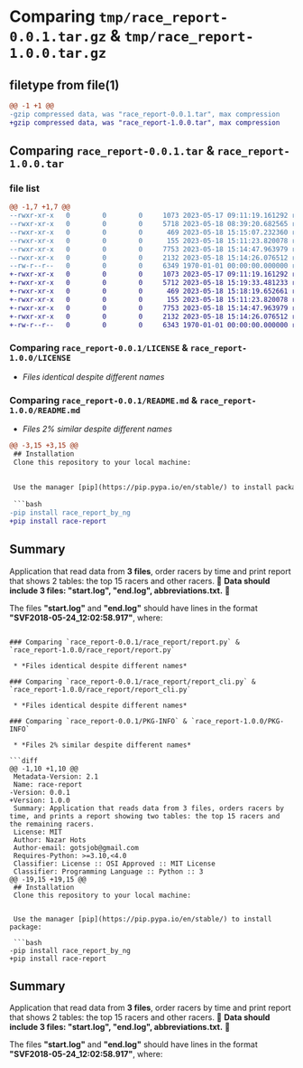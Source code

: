 # Comparing `tmp/race_report-0.0.1.tar.gz` & `tmp/race_report-1.0.0.tar.gz`

## filetype from file(1)

```diff
@@ -1 +1 @@
-gzip compressed data, was "race_report-0.0.1.tar", max compression
+gzip compressed data, was "race_report-1.0.0.tar", max compression
```

## Comparing `race_report-0.0.1.tar` & `race_report-1.0.0.tar`

### file list

```diff
@@ -1,7 +1,7 @@
--rwxr-xr-x   0        0        0     1073 2023-05-17 09:11:19.161292 race_report-0.0.1/LICENSE
--rwxr-xr-x   0        0        0     5718 2023-05-18 08:39:20.682565 race_report-0.0.1/README.md
--rwxr-xr-x   0        0        0      469 2023-05-18 15:15:07.232360 race_report-0.0.1/pyproject.toml
--rwxr-xr-x   0        0        0      155 2023-05-18 15:11:23.820078 race_report-0.0.1/race_report/__init__.py
--rwxr-xr-x   0        0        0     7753 2023-05-18 15:14:47.963979 race_report-0.0.1/race_report/report.py
--rwxr-xr-x   0        0        0     2132 2023-05-18 15:14:26.076512 race_report-0.0.1/race_report/report_cli.py
--rw-r--r--   0        0        0     6349 1970-01-01 00:00:00.000000 race_report-0.0.1/PKG-INFO
+-rwxr-xr-x   0        0        0     1073 2023-05-17 09:11:19.161292 race_report-1.0.0/LICENSE
+-rwxr-xr-x   0        0        0     5712 2023-05-18 15:19:33.481233 race_report-1.0.0/README.md
+-rwxr-xr-x   0        0        0      469 2023-05-18 15:18:19.652661 race_report-1.0.0/pyproject.toml
+-rwxr-xr-x   0        0        0      155 2023-05-18 15:11:23.820078 race_report-1.0.0/race_report/__init__.py
+-rwxr-xr-x   0        0        0     7753 2023-05-18 15:14:47.963979 race_report-1.0.0/race_report/report.py
+-rwxr-xr-x   0        0        0     2132 2023-05-18 15:14:26.076512 race_report-1.0.0/race_report/report_cli.py
+-rw-r--r--   0        0        0     6343 1970-01-01 00:00:00.000000 race_report-1.0.0/PKG-INFO
```

### Comparing `race_report-0.0.1/LICENSE` & `race_report-1.0.0/LICENSE`

 * *Files identical despite different names*

### Comparing `race_report-0.0.1/README.md` & `race_report-1.0.0/README.md`

 * *Files 2% similar despite different names*

```diff
@@ -3,15 +3,15 @@
 ## Installation
 Clone this repository to your local machine:
 
 
 Use the manager [pip](https://pip.pypa.io/en/stable/) to install package:
 
 ```bash
-pip install race_report_by_ng
+pip install race-report
 ```
 
 ## Summary
 Application that read data from **3 files**, order racers by time and print report that shows 2 tables: the top 15 racers and other racers.
 🔴 **Data should include 3 files: "start.log", "end.log", abbreviations.txt.** 🔴
 
 The files **"start.log"** and **"end.log"** should have lines in the format **"SVF2018-05-24_12:02:58.917"**, where:
```

### Comparing `race_report-0.0.1/race_report/report.py` & `race_report-1.0.0/race_report/report.py`

 * *Files identical despite different names*

### Comparing `race_report-0.0.1/race_report/report_cli.py` & `race_report-1.0.0/race_report/report_cli.py`

 * *Files identical despite different names*

### Comparing `race_report-0.0.1/PKG-INFO` & `race_report-1.0.0/PKG-INFO`

 * *Files 2% similar despite different names*

```diff
@@ -1,10 +1,10 @@
 Metadata-Version: 2.1
 Name: race-report
-Version: 0.0.1
+Version: 1.0.0
 Summary: Application that reads data from 3 files, orders racers by time, and prints a report showing two tables: the top 15 racers and the remaining racers.
 License: MIT
 Author: Nazar Hots
 Author-email: gotsjob@gmail.com
 Requires-Python: >=3.10,<4.0
 Classifier: License :: OSI Approved :: MIT License
 Classifier: Programming Language :: Python :: 3
@@ -19,15 +19,15 @@
 ## Installation
 Clone this repository to your local machine:
 
 
 Use the manager [pip](https://pip.pypa.io/en/stable/) to install package:
 
 ```bash
-pip install race_report_by_ng
+pip install race-report
 ```
 
 ## Summary
 Application that read data from **3 files**, order racers by time and print report that shows 2 tables: the top 15 racers and other racers.
 🔴 **Data should include 3 files: "start.log", "end.log", abbreviations.txt.** 🔴
 
 The files **"start.log"** and **"end.log"** should have lines in the format **"SVF2018-05-24_12:02:58.917"**, where:
```

